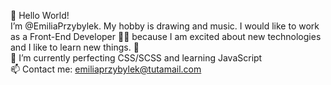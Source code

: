  👋 Hello World! <br>
      I’m @EmiliaPrzybylek. My hobby is drawing and music. I would like to work as
      a Front-End Developer 👩‍💻 because I am excited about new technologies and I like to learn new things. 👀 <br>
 🌱 I’m currently perfecting CSS/SCSS and learning JavaScript<br>
 📫 Contact me: emiliaprzybylek@tutamail.com<br>

<!---
EmiliaPrzybylek/EmiliaPrzybylek is a ✨ special ✨ repository because its `README.md` (this file) appears on your GitHub profile.
You can click the Preview link to take a look at your changes.
--->
